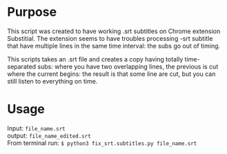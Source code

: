 # Purpose
This script was created to have working .srt subtitles on Chrome extension Substitial.
The extension seems to have troubles processing -srt subtitle that have multiple lines in the same time interval: the subs go out of timing.

This scripts takes an .srt file and creates a copy having totally time-separated subs: where you have two overlapping lines, the previous is cut where the current begins: the result is that some line are cut, but you can still listen  to everything on time.

# Usage
Input: `file_name.srt`\
output: `file_name_edited.srt`\
From terminal run: `$ python3 fix_srt.subtitles.py file_name.srt`
